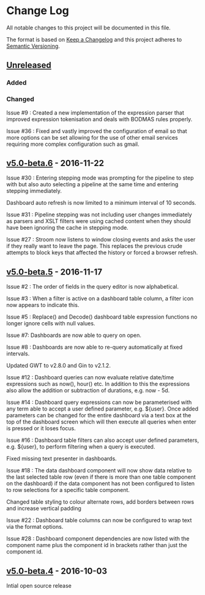 # Change Log
All notable changes to this project will be documented in this file.

The format is based on [Keep a Changelog](http://keepachangelog.com/) 
and this project adheres to [Semantic Versioning](http://semver.org/).

## [Unreleased]
### Added

### Changed
Issue #9 : Created a new implementation of the expression parser that improved expression tokenisation and deals with BODMAS rules properly.

Issue #36 : Fixed and vastly improved the configuration of email so that more options can be set allowing for the use of other email services requiring more complex configuration such as gmail.

## [v5.0-beta.6] - 2016-11-22
Issue #30 : Entering stepping mode was prompting for the pipeline to step with but also auto selecting a pipeline at the same time and entering stepping immediately.

Dashboard auto refresh is now limited to a minimum interval of 10 seconds.

Issue #31 : Pipeline stepping was not including user changes immediately as parsers and XSLT filters were using cached content when they should have been ignoring the cache in stepping mode.

Issue #27 : Stroom now listens to window closing events and asks the user if they really want to leave the page. This replaces the previous crude attempts to block keys that affected the history or forced a browser refresh.

## [v5.0-beta.5] - 2016-11-17
Issue #2 : The order of fields in the query editor is now alphabetical.

Issue #3 : When a filter is active on a dashboard table column, a filter icon now appears to indicate this.

Issue #5 : Replace() and Decode() dashboard table expression functions no longer ignore cells with null values.

Issue #7: Dashboards are now able to query on open.

Issue #8 : Dashboards are now able to re-query automatically at fixed intervals.

Updated GWT to v2.8.0 and Gin to v2.1.2.

Issue #12 : Dashboard queries can now evaluate relative date/time expressions such as now(), hour() etc. In addition to this the expressions also allow the addition or subtraction of durations, e.g. now - 5d.

Issue #14 : Dashboard query expressions can now be parameterised with any term able to accept a user defined parameter, e.g. ${user}. Once added parameters can be changed for the entire dashboard via a text box at the top of the dashboard screen which will then execute all queries when enter is pressed or it loses focus.

Issue #16 : Dashboard table filters can also accept user defined parameters, e.g. ${user}, to perform filtering when a query is executed.

Fixed missing text presenter in dashboards.

Issue #18 : The data dashboard component will now show data relative to the last selected table row (even if there is more than one table component on the dashboard) if the data component has not been configured to listen to row selections for a specific table component.

Changed table styling to colour alternate rows, add borders between rows and increase vertical padding

Issue #22 : Dashboard table columns can now be configured to wrap text via the format options.

Issue #28 : Dashboard component dependencies are now listed with the component name plus the component id in brackets rather than just the component id.

## [v5.0-beta.4] - 2016-10-03
Intial open source release

[Unreleased]: https://github.com/gchq/stroom/compare/v5.0-beta.6...HEAD
[v5.0-beta.6]: https://github.com/gchq/stroom/compare/v5.0-beta.5...v5.0-beta.6
[v5.0-beta.5]: https://github.com/gchq/stroom/compare/v5.0-beta.4...v5.0-beta.5
[v5.0-beta.4]: https://github.com/gchq/stroom/releases/tag/v5.0-beta.4
